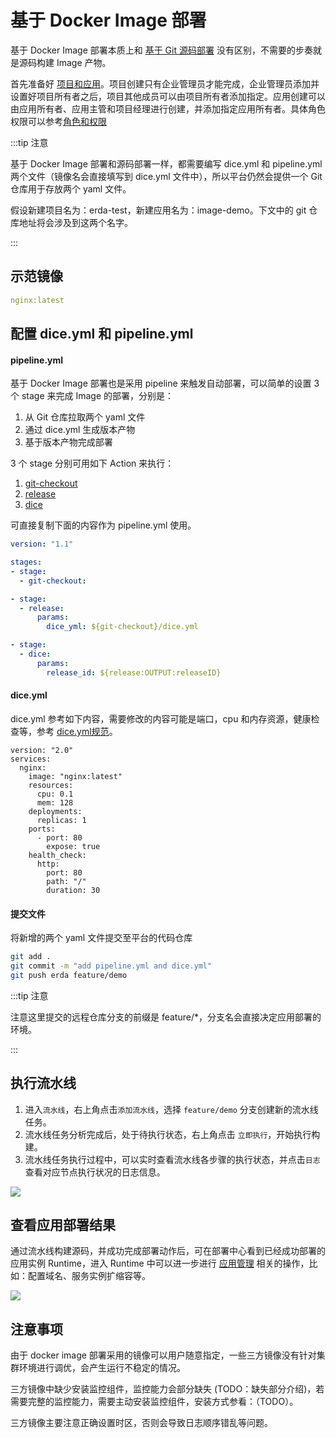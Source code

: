 # 基于 Docker Image 部署

基于 Docker Image 部署本质上和 [基于 Git 源码部署](./deploy-from-git.md) 没有区别，不需要的步奏就是源码构建 Image 产物。

首先准备好 [项目和应用](../platform-design.md#项目和应用)。项目创建只有企业管理员才能完成，企业管理员添加并设置好项目所有者之后，项目其他成员可以由项目所有者添加指定。应用创建可以由应用所有者、应用主管和项目经理进行创建，并添加指定应用所有者。具体角色权限可以参考[角色和权限](../platform-design.md#角色和权限)

:::tip 注意

基于 Docker Image 部署和源码部署一样，都需要编写 dice.yml 和 pipeline.yml 两个文件（镜像名会直接填写到 dice.yml 文件中），所以平台仍然会提供一个 Git 仓库用于存放两个 yaml 文件。

假设新建项目名为：erda-test，新建应用名为：image-demo。下文中的 git 仓库地址将会涉及到这两个名字。

:::

## 示范镜像

```yaml
nginx:latest
```

## 配置 dice.yml 和 pipeline.yml

#### pipeline.yml

基于 Docker Image 部署也是采用 pipeline 来触发自动部署，可以简单的设置 3 个 stage 来完成 Image 的部署，分别是：

1. 从 Git 仓库拉取两个 yaml 文件
2. 通过 dice.yml 生成版本产物
3. 基于版本产物完成部署

3 个 stage 分别可用如下 Action 来执行：

1. [git-checkout](https://www.erda.cloud/market/action/git-checkout)
2. [release](https://www.erda.cloud/market/action/release)
3. [dice](https://www.erda.cloud/market/action/dice)

可直接复制下面的内容作为 pipeline.yml 使用。

```yaml
version: "1.1"

stages:
- stage:
  - git-checkout:

- stage:
  - release:
      params:
        dice_yml: ${git-checkout}/dice.yml

- stage:
  - dice:
      params:
        release_id: ${release:OUTPUT:releaseID}
```

#### dice.yml

dice.yml 参考如下内容，需要修改的内容可能是端口，cpu 和内存资源，健康检查等，参考 [dice.yml规范](./dice-yml.md)。

```yaml{4}
version: "2.0"
services:
  nginx:
    image: "nginx:latest"
    resources:
      cpu: 0.1
      mem: 128
    deployments:
      replicas: 1
    ports:
      - port: 80
        expose: true
    health_check:
      http:
        port: 80
        path: "/"
        duration: 30
```

#### 提交文件

将新增的两个 yaml 文件提交至平台的代码仓库

```bash
git add .
git commit -m "add pipeline.yml and dice.yml"
git push erda feature/demo
```

:::tip 注意

注意这里提交的远程仓库分支的前缀是 feature/*，分支名会直接决定应用部署的环境。

:::

## 执行流水线

1. 进入`流水线`，右上角点击`添加流水线`，选择 `feature/demo` 分支创建新的流水线任务。
2. 流水线任务分析完成后，处于待执行状态，右上角点击 `立即执行`，开始执行构建。
3. 流水线任务执行过程中，可以实时查看流水线各步骤的执行状态，并点击`日志`查看对应节点执行状况的日志信息。

![](https://terminus-paas.oss-cn-hangzhou.aliyuncs.com/paas-doc/2020/06/11/0fc68583-4a77-4eda-a553-affe74bf1bab.gif)

## 查看应用部署结果

通过流水线构建源码，并成功完成部署动作后，可在部署中心看到已经成功部署的应用实例 Runtime，进入 Runtime 中可以进一步进行 [应用管理](/manual/deploy/management.md) 相关的操作，比如：配置域名、服务实例扩缩容等。

![](https://terminus-paas.oss-cn-hangzhou.aliyuncs.com/paas-doc/2020/06/10/4352a321-7351-4d8b-a9db-2db087deaa4a.png)



## 注意事项

由于 docker image 部署采用的镜像可以用户随意指定，一些三方镜像没有针对集群环境进行调优，会产生运行不稳定的情况。

三方镜像中缺少安装监控组件，监控能力会部分缺失 (TODO：缺失部分介绍)，若需要完整的监控能力，需要主动安装监控组件，安装方式参看：（TODO）。

三方镜像主要注意正确设置时区，否则会导致日志顺序错乱等问题。
